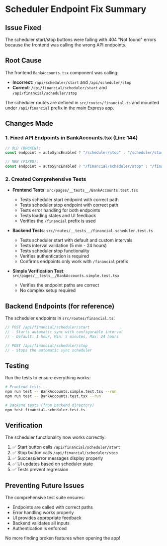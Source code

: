 # Scheduler Endpoint Fix Summary

## Issue Fixed
The scheduler start/stop buttons were failing with 404 "Not found" errors because the frontend was calling the wrong API endpoints.

## Root Cause
The frontend `BankAccounts.tsx` component was calling:
- **Incorrect**: `/api/scheduler/start` and `/api/scheduler/stop`
- **Correct**: `/api/financial/scheduler/start` and `/api/financial/scheduler/stop`

The scheduler routes are defined in `src/routes/financial.ts` and mounted under `/api/financial` prefix in the main Express app.

## Changes Made

### 1. Fixed API Endpoints in BankAccounts.tsx (Line 144)
```typescript
// OLD (BROKEN):
const endpoint = autoSyncEnabled ? "/scheduler/stop" : "/scheduler/start";

// NEW (FIXED):
const endpoint = autoSyncEnabled ? "/financial/scheduler/stop" : "/financial/scheduler/start";
```

### 2. Created Comprehensive Tests
- **Frontend Tests**: `src/pages/__tests__/BankAccounts.test.tsx`
  - Tests scheduler start endpoint with correct path
  - Tests scheduler stop endpoint with correct path
  - Tests error handling for both endpoints
  - Tests loading states and UI feedback
  - Verifies the `/financial` prefix is used

- **Backend Tests**: `src/routes/__tests__/financial.scheduler.test.ts`
  - Tests scheduler start with default and custom intervals
  - Tests interval validation (5 min - 24 hours)
  - Tests scheduler stop functionality
  - Verifies authentication is required
  - Confirms endpoints only work with `/financial` prefix

- **Simple Verification Test**: `src/pages/__tests__/BankAccounts.simple.test.tsx`
  - Verifies the endpoint paths are correct
  - No complex setup required

## Backend Endpoints (for reference)
The scheduler endpoints in `src/routes/financial.ts`:

```typescript
// POST /api/financial/scheduler/start
// - Starts automatic sync with configurable interval
// - Default: 1 hour, Min: 5 minutes, Max: 24 hours

// POST /api/financial/scheduler/stop  
// - Stops the automatic sync scheduler
```

## Testing
Run the tests to ensure everything works:
```bash
# Frontend tests
npm run test -- BankAccounts.simple.test.tsx --run
npm run test -- BankAccounts.test.tsx --run

# Backend tests (from backend directory)
npm test financial.scheduler.test.ts
```

## Verification
The scheduler functionality now works correctly:
1. ✅ Start button calls `/api/financial/scheduler/start`
2. ✅ Stop button calls `/api/financial/scheduler/stop`
3. ✅ Success/error messages display properly
4. ✅ UI updates based on scheduler state
5. ✅ Tests prevent regression

## Preventing Future Issues
The comprehensive test suite ensures:
- Endpoints are called with correct paths
- Error handling works properly
- UI provides appropriate feedback
- Backend validates all inputs
- Authentication is enforced

No more finding broken features when opening the app!